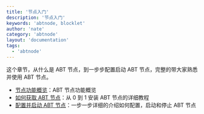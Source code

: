```yaml
---
title: '节点入门'
description: '节点入门'
keywords: 'abtnode, blocklet'
author: 'nate'
category: 'abtnode'
layout: 'documentation'
tags:
  - 'abtnode'
---
```


这个章节，从什么是 ABT 节点，到一步步配置启动 ABT 节点，完整的带大家熟悉并使用 ABT 节点。

- [节点功能概览](./abtnode-overview)：ABT 节点功能概览
- [如何获取 ABT 节点](./how-to-get-abtnode)：从 0 到 1 安装 ABT 节点的详细教程
- [配置并启动 ABT 节点](./setup-your-abt-node)：一步一步详细的介绍如何配置，启动和停止 ABT 节点

